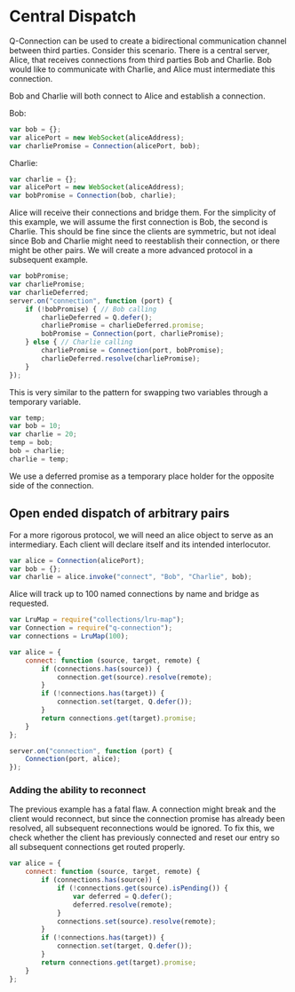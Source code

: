 
# Central Dispatch

Q-Connection can be used to create a bidirectional communication channel
between third parties. Consider this scenario. There is a central
server, Alice, that receives connections from third parties Bob and
Charlie.   Bob would like to communicate with Charlie, and Alice must
intermediate this connection.

Bob and Charlie will both connect to Alice and establish a connection.

Bob:

```javascript
var bob = {};
var alicePort = new WebSocket(aliceAddress);
var charliePromise = Connection(alicePort, bob);
```

Charlie:

```javascript
var charlie = {};
var alicePort = new WebSocket(aliceAddress);
var bobPromise = Connection(bob, charlie);
```

Alice will receive their connections and bridge them.  For the
simplicity of this example, we will assume the first connection is Bob,
the second is Charlie.  This should be fine since the clients are
symmetric, but not ideal since Bob and Charlie might need to reestablish
their connection, or there might be other pairs.  We will create a more
advanced protocol in a subsequent example.

```javascript
var bobPromise;
var charliePromise;
var charlieDeferred;
server.on("connection", function (port) {
    if (!bobPromise) { // Bob calling
        charlieDeferred = Q.defer();
        charliePromise = charlieDeferred.promise;
        bobPromise = Connection(port, charliePromise);
    } else { // Charlie calling
        charliePromise = Connection(port, bobPromise);
        charlieDeferred.resolve(charliePromise);
    }
});
```

This is very similar to the pattern for swapping two variables through a
temporary variable.

```javascript
var temp;
var bob = 10;
var charlie = 20;
temp = bob;
bob = charlie;
charlie = temp;
```

We use a deferred promise as a temporary place holder for the opposite
side of the connection.

## Open ended dispatch of arbitrary pairs

For a more rigorous protocol, we will need an alice object to serve as
an intermediary.  Each client will declare itself and its intended
interlocutor.

```javascript
var alice = Connection(alicePort);
var bob = {};
var charlie = alice.invoke("connect", "Bob", "Charlie", bob);
```

Alice will track up to 100 named connections by name and bridge as
requested.

```javascript
var LruMap = require("collections/lru-map");
var Connection = require("q-connection");
var connections = LruMap(100);

var alice = {
    connect: function (source, target, remote) {
        if (connections.has(source)) {
            connection.get(source).resolve(remote);
        }
        if (!connections.has(target)) {
            connection.set(target, Q.defer());
        }
        return connections.get(target).promise;
    }
};

server.on("connection", function (port) {
    Connection(port, alice);
});
```

### Adding the ability to reconnect

The previous example has a fatal flaw.  A connection might break and the
client would reconnect, but since the connection promise has already
been resolved, all subsequent reconnections would be ignored.  To fix
this, we check whether the client has previously connected and reset our
entry so all subsequent connections get routed properly.

```javascript
var alice = {
    connect: function (source, target, remote) {
        if (connections.has(source)) {
            if (!connections.get(source).isPending()) {
                var deferred = Q.defer();
                deferred.resolve(remote);
            }
            connections.set(source).resolve(remote);
        }
        if (!connections.has(target)) {
            connection.set(target, Q.defer());
        }
        return connections.get(target).promise;
    }
};
```

